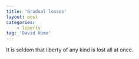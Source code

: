 ```yaml
---
title: 'Gradual losses'
layout: post
categories:
    - liberty
tag: 'David Hume'
---
```


It is seldom that liberty of any kind is lost all at once.